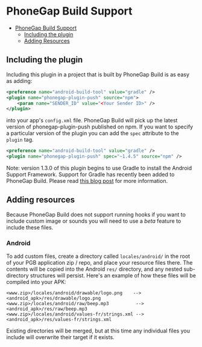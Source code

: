 # PhoneGap Build Support

- [PhoneGap Build Support](#phonegap-build-support)
  - [Including the plugin](#including-the-plugin)
  - [Adding Resources](#adding-resources)

## Including the plugin

Including this plugin in a project that is built by PhoneGap Build is as easy as adding:

```xml
<preference name="android-build-tool" value="gradle" />
<plugin name="phonegap-plugin-push" source="npm">
    <param name="SENDER_ID" value="<Your Sender ID>" />
</plugin>
```

into your app's `config.xml` file. PhoneGap Build will pick up the latest version of phonegap-plugin-push published on npm. If you want to specify a particular version of the plugin you can add the `spec` attribute to the `plugin` tag.

```xml
<preference name="android-build-tool" value="gradle" />
<plugin name="phonegap-plugin-push" spec="~1.4.5" source="npm" />
```

Note: version 1.3.0 of this plugin begins to use Gradle to install the Android Support Framework. Support for Gradle has recently been added to PhoneGap Build. Please read [this blog post](http://phonegap.com/blog/2015/09/28/android-using-gradle/) for more information.

## Adding resources

Because PhoneGap Build does not support running hooks if you want to include custom image or sounds you will need to use a *beta* feature to include these files.

### Android

To add custom files, create a directory called `locales/android/` in the root of your PGB application zip / repo, and place your resource files there. The contents will be copied into the Android `res/` directory, and any nested sub-directory structures will persist. Here's an example of how these files will be compiled into your APK:

```
<www.zip>/locales/android/drawable/logo.png    --> <android_apk>/res/drawable/logo.png
<www.zip>/locales/android/raw/beep.mp3          --> <android_apk>/res/raw/beep.mp3
<www.zip>/locales/android/values-fr/strings.xml --> <android_apk>/res/values-fr/strings.xml
```

Existing directories will be merged, but at this time any individual files you include will overwrite their target if it exists.

